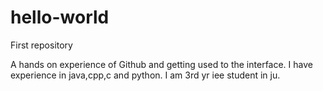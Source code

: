 # hello-world
First repository

A hands on experience of Github and getting used to the interface.
I have experience in java,cpp,c and python.
I am 3rd yr iee student in ju.
